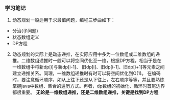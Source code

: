 ### 学习笔记
1. 动态规划一般适用于求最值问题，编程三步曲如下：
  - 分治(子问题)
  - 状态数组定义
  - DP方程

2. 动态规划的实际上是动态递推，在实际应用中多为一位数组或二维数组的递推。二维数组递推时一般可以将空间优化至一维，根据DP方程，相当于是在一维数组中将新dp[i]与新dp[i-1]、
旧dp[i]、旧dp[i-1]、旧dp[i+1]等元素之间建立递推关系。同理，一维数组递推时有时可以将空间优化到O(1)。
在编码时，要注意循环顺序，如从上往下还是从下往上，左右顺序等等，并且要熟练掌握java中数组、集合的遍历方式。再者，dp数组的初始化、循环时首尾边界都很重要。
**无论是一维数组递推，还是二维数组递推，关键是找到DP方程**


